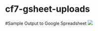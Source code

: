 # cf7-gsheet-uploads

#Sample Output to Google Spreadsheet
<img src="https://res.cloudinary.com/dqb0rdm5h/image/upload/v1643946306/sample_ynngaz.jpg"/> 
